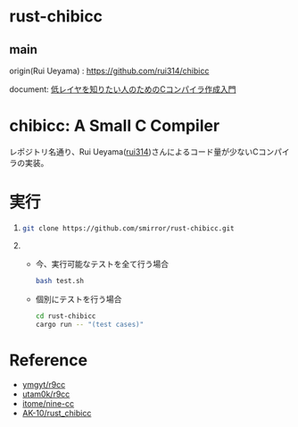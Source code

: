 # rust-chibicc
## main

origin(Rui Ueyama) : https://github.com/rui314/chibicc

document: [低レイヤを知りたい人のためのCコンパイラ作成入門](https://www.sigbus.info/compilerbook)

# chibicc: A Small C Compiler
レポジトリ名通り、Rui Ueyama([rui314](https://github.com/rui314))さんによるコード量が少ないCコンパイラの実装。
# 実行
1. ```bash
   git clone https://github.com/smirror/rust-chibicc.git
   ```
2.  - 今、実行可能なテストを全て行う場合
        ```bash
        bash test.sh
        ```

    - 個別にテストを行う場合
        ```bash
        cd rust-chibicc
        cargo run -- "(test cases)"
        ```

# Reference
- [ymgyt/r9cc](https://github.com/ymgyt/r9cc)
- [utam0k/r9cc](https://github.com/utam0k/r9cc)
- [itome/nine-cc](https://github.com/itome/nine-cc)
- [AK-10/rust_chibicc](https://github.com/AK-10/rust_chibicc)